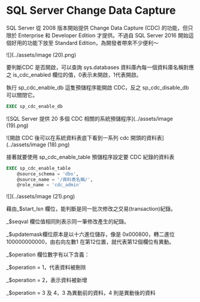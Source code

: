 # SQL Server Change Data Capture

SQL Server 從 2008 版本開始提供 Change Data Capture (CDC) 的功能，但只限於 Enterprise 和 Developer Edition 才提供。不過自 SQL Server 2016 開始這個好用的功能下放至 Standard Edition，為開發者帶來不少便利～

![](../assets/image (20).png)

要判斷CDC 是否開啟，可以查詢 sys.databases 資料庫內每一個資料庫名稱對應之 is\_cdc\_enabled 欄位的值，0表示未開啟，1代表開啟。

執行 sp\_cdc\_enable\_db 這隻預儲程序能開啟 CDC，反之 sp\_cdc\_disable\_db 可以關閉它。

```sql
EXEC sp_cdc_enable_db 
```

![SQL Server 提供 20 多個 CDC 相關的系統預儲程序](../assets/image (19).png)

![開啟 CDC 後可以在系統資料表底下看到一系列 cdc 開頭的資料表](../assets/image (18).png)

接著就要使用 sp\_cdc\_enable\_table 預儲程序設定要 CDC 紀錄的資料表

```sql
EXEC sp_cdc_enable_table
    @source_schema = 'dbo',
    @source_name = '/資料表名稱/',
    @role_name = 'cdc_admin'
```

![](../assets/image (21).png)

藉由\_$start\_lsn 欄位，能判斷是同一批次修改之交易(transaction)紀錄。

&#x20;\_$seqval 欄位值相同則表示同一筆修改產生的紀錄。

&#x20;\_$updatemask欄位原本是以十六進位儲存，像是 0x000800，轉二進位100000000000，由右向左數1 在第12位置，就代表第12個欄位有異動。

\_$operation 欄位數字有以下含義：

\_$operation = 1，代表資料被刪除

&#x20;\_$operation = 2，表示資料被新增

\_$operation = 3 及 4，3 為異動前的資料，4 則是異動後的資料


